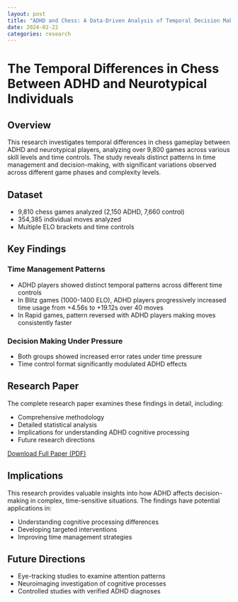 ```yaml
---
layout: post
title: "ADHD and Chess: A Data-Driven Analysis of Temporal Decision Making"
date: 2024-02-22
categories: research
---
```


# The Temporal Differences in Chess Between ADHD and Neurotypical Individuals

## Overview
This research investigates temporal differences in chess gameplay between ADHD and neurotypical players, analyzing over 9,800 games across various skill levels and time controls. The study reveals distinct patterns in time management and decision-making, with significant variations observed across different game phases and complexity levels.

## Dataset
- 9,810 chess games analyzed (2,150 ADHD, 7,660 control)
- 354,385 individual moves analyzed
- Multiple ELO brackets and time controls

## Key Findings

### Time Management Patterns
- ADHD players showed distinct temporal patterns across different time controls
- In Blitz games (1000-1400 ELO), ADHD players progressively increased time usage from +4.56s to +19.12s over 40 moves
- In Rapid games, pattern reversed with ADHD players making moves consistently faster

### Decision Making Under Pressure
- Both groups showed increased error rates under time pressure
- Time control format significantly modulated ADHD effects

## Research Paper
The complete research paper examines these findings in detail, including:
- Comprehensive methodology
- Detailed statistical analysis
- Implications for understanding ADHD cognitive processing
- Future research directions

[Download Full Paper (PDF)](/assets/papers/chess_study.pdf)

## Implications
This research provides valuable insights into how ADHD affects decision-making in complex, time-sensitive situations. The findings have potential applications in:
- Understanding cognitive processing differences
- Developing targeted interventions
- Improving time management strategies

## Future Directions
- Eye-tracking studies to examine attention patterns
- Neuroimaging investigation of cognitive processes
- Controlled studies with verified ADHD diagnoses

